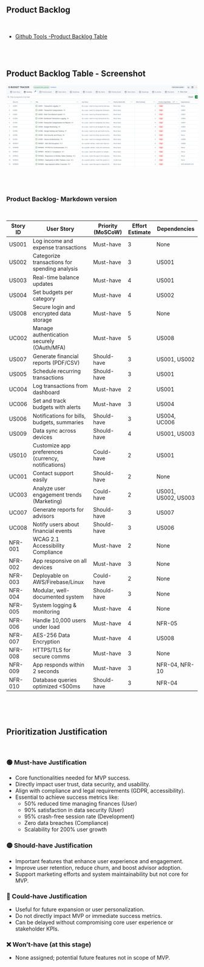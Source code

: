 ## Product Backlog
<br>

- [Github Tools -Product Backlog Table](https://github.com/users/Wareezy/projects/9/views/1)
<br>
<br>

## Product Backlog Table - Screenshot

![Application Screenshot](Table_Artifacts/BACKLOG.PNG)


<br>
<br>

###  Product Backlog- Markdown version

<br>

| Story ID | User Story | Priority (MoSCoW) | Effort Estimate | Dependencies |
|--------|-----------|--------------------|-----------------|-------------|
| US001 | Log income and expense transactions | Must-have | 3 | None |
| US002 | Categorize transactions for spending analysis | Must-have | 3 | US001 |
| US003 | Real-time balance updates | Must-have | 4 | US001 |
| US004 | Set budgets per category | Must-have | 4 | US002 |
| US008 | Secure login and encrypted data storage | Must-have | 5 | None |
| UC002 | Manage authentication securely (OAuth/MFA) | Must-have | 5 | US008 |
| US007 | Generate financial reports (PDF/CSV) | Should-have | 3 | US001, US002 |
| US005 | Schedule recurring transactions | Should-have | 3 | US001 |
| UC004 | Log transactions from dashboard | Must-have | 2 | US001 |
| UC006 | Set and track budgets with alerts | Must-have | 3 | US004 |
| US006 | Notifications for bills, budgets, summaries | Should-have | 3 | US004, UC006 |
| US009 | Data sync across devices | Should-have | 4 | US001, US003 |
| US010 | Customize app preferences (currency, notifications) | Could-have | 2 | US001 |
| UC001 | Contact support easily | Should-have | 2 | None |
| UC003 | Analyze user engagement trends (Marketing) | Could-have | 2 | US001, US002, US003 |
| UC007 | Generate reports for advisors | Should-have | 3 | US007 |
| UC008 | Notify users about financial events | Should-have | 3 | US006 |
| NFR-001 | WCAG 2.1 Accessibility Compliance | Must-have | 2 | None |
| NFR-002 | App responsive on all devices | Must-have | 3 | None |
| NFR-003 | Deployable on AWS/Firebase/Linux | Could-have | 2 | None |
| NFR-004 | Modular, well-documented system | Should-have | 3 | None |
| NFR-005 | System logging & monitoring | Must-have | 4 | None |
| NFR-006 | Handle 10,000 users under load | Must-have | 4 | NFR-05 |
| NFR-007 | AES-256 Data Encryption | Must-have | 4 | US008 |
| NFR-008 | HTTPS/TLS for secure comms | Must-have | 3 | None |
| NFR-009 | App responds within 2 seconds | Must-have | 3 | NFR-04, NFR-10 |
| NFR-010 | Database queries optimized <500ms | Should-have | 3 | NFR-04 |

<br>
<br>
<br>

## Prioritization Justification
<br>

### 🟢 Must-have Justification
- Core functionalities needed for MVP success.
- Directly impact user trust, data security, and usability.
- Align with compliance and legal requirements (GDPR, accessibility).
- Essential to achieve success metrics like:
  - 50% reduced time managing finances (User)
  - 90% satisfaction in data security (User)
  - 95% crash-free session rate (Development)
  - Zero data breaches (Compliance)
  - Scalability for 200% user growth

### 🟡 Should-have Justification
- Important features that enhance user experience and engagement.
- Improve user retention, reduce churn, and boost advisor adoption.
- Support marketing efforts and system maintainability but not core for MVP.

### 🔵 Could-have Justification
- Useful for future expansion or user personalization.
- Do not directly impact MVP or immediate success metrics.
- Can be delayed without compromising core user experience or stakeholder KPIs.

### ❌ Won’t-have (at this stage)
- None assigned; potential future features not in scope of MVP.

